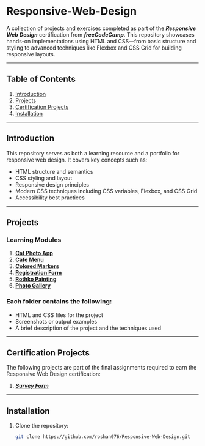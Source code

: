 # Responsive-Web-Design
A collection of projects and exercises completed as part of the ***Responsive Web Design*** certification from ***freeCodeCamp***. This repository showcases hands-on implementations using HTML and CSS—from basic structure and styling to advanced techniques like Flexbox and CSS Grid for building responsive layouts.

---

## Table of Contents  
1. [Introduction](#introduction)  
2. [Projects](#projects)  
3. [Certification Projects](#certification-projects)  
4. [Installation](#installation)

---

## Introduction  
This repository serves as both a learning resource and a portfolio for responsive web design. It covers key concepts such as:  
- HTML structure and semantics  
- CSS styling and layout  
- Responsive design principles  
- Modern CSS techniques including CSS variables, Flexbox, and CSS Grid  
- Accessibility best practices  

---

## Projects  

### Learning Modules
1. [**Cat Photo App**](./01.%20Cat-photo-app/index.html)
2. [**Cafe Menu**](./02.%20Cafe-menu/index.html)
3. [**Colored Markers**](./03.%20Colored-markers/index.html)
4. [**Registration Form**](./04.%20Registration-form/index.html)
5. [**Rothko Painting**](./05.%20Rothko-painting/index.html)
6. [**Photo Gallery**](./06.%20Photo-gallery/index.html)

### Each folder contains the following:  
- HTML and CSS files for the project  
- Screenshots or output examples  
- A brief description of the project and the techniques used

---

## Certification Projects  
The following projects are part of the final assignments required to earn the Responsive Web Design certification:  
1. [***Survey Form***](./Survey-form/index.html)
---

## Installation  

1. Clone the repository:  
   ```bash
   git clone https://github.com/roshan076/Responsive-Web-Design.git
